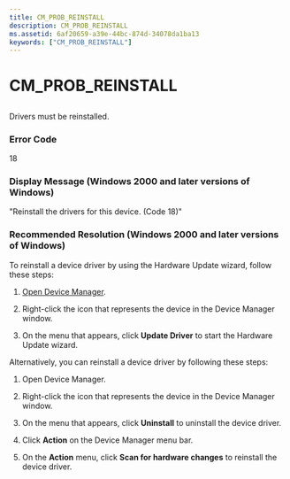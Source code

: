 ```yaml
---
title: CM_PROB_REINSTALL
description: CM_PROB_REINSTALL
ms.assetid: 6af20659-a39e-44bc-874d-34078da1ba13
keywords: ["CM_PROB_REINSTALL"]
---
```


# CM_PROB_REINSTALL


## <a href="" id="ddk-cm-prob-reinstall-dg"></a>


Drivers must be reinstalled.

### Error Code

18

### Display Message (Windows 2000 and later versions of Windows)

"Reinstall the drivers for this device. (Code 18)"

### Recommended Resolution (Windows 2000 and later versions of Windows)

To reinstall a device driver by using the Hardware Update wizard, follow these steps:

1.  [Open Device Manager](using-device-manager.md).

2.  Right-click the icon that represents the device in the Device Manager window.

3.  On the menu that appears, click **Update Driver** to start the Hardware Update wizard.

Alternatively, you can reinstall a device driver by following these steps:

1.  Open Device Manager.

2.  Right-click the icon that represents the device in the Device Manager window.

3.  On the menu that appears, click **Uninstall** to uninstall the device driver.

4.  Click **Action** on the Device Manager menu bar.

5.  On the **Action** menu, click **Scan for hardware changes** to reinstall the device driver.

 

 





